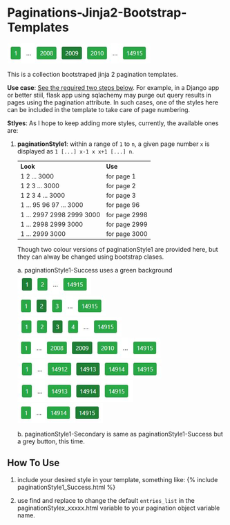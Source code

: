 # Paginations-Jinja2-Bootstrap-Templates
![paginationStyle1-Success](/images/pg2009of14915.JPG)

This is a collection bootstraped jinja 2 pagination templates.

**Use case**: [See the required two steps below](#how-to-use). For example, in a Django app or better stiil, flask app using sqlachemy may purge out query results in pages using the pagination attribute. In such cases, one of the styles here can be included in the template to take care of page numbering.

**Stlyes**: As I hope to keep adding more styles, currently, the available ones are:

1. **paginationStyle1**: within a range of ```1``` to ```n```, a given page number ```x``` is displayed as ``` 1 [...] x-1 x x+1 [...] n ```.<table>
    <th>Look</th>
    <th>Use</th>
        <tr>
            <td>1 2 ... 3000</td>
            <td>for page 1</td>
        </tr>
        <tr>
            <td>1 2 3 ... 3000</td>
            <td>for page 2</td>
        </tr>
        <tr>
            <td>1 2 3 4 ... 3000</td>
            <td>for page 3</td>
        </tr>
        <tr>
            <td>1 ... 95 96 97 ... 3000</td>
            <td>for page 96</td>
        </tr>
        <tr>
            <td>1 ... 2997 2998 2999 3000</td>
            <td>for page 2998</td>
        </tr>
        <tr>
            <td>1 ... 2998 2999 3000</td>
            <td>for page 2999</td>
        </tr>
        <tr>
            <td>1 ... 2999 3000</td>
            <td>for page 3000</td>
    </table>
    Though two colour versions of paginationStyle1 are provided here, but they can alway be changed using bootstrap clases.

    a. paginationStyle1-Success uses a green background  
    ![pg1of14915.JPG](/images/pg1of14915.JPG)  
    ![pg2of14915.JPG](/images/pg2of14915.JPG)  
    ![pg3of14915.JPG](/images/pg3of14915.JPG)  
    ![pg2009of14915.JPG](/images/pg2009of14915.JPG)  
    ![pg14913of14915.JPG](/images/pg14913of14915.JPG)  
    ![pg14914of14915.JPG](/images/pg14914of14915.JPG)  
    ![pg14915of14915.JPG](/images/pg14915of14915.JPG) 

    b. paginationStyle1-Secondary is same as paginationStyle1-Success but a grey button, this time.



## How To Use
1. include your desired style in your template, something like:
{% include paginationStyle1_Success.html %}

2. use find and replace to change the default ```entries_list``` in the paginationStylex_xxxxx.html variable to your pagination object variable name.


